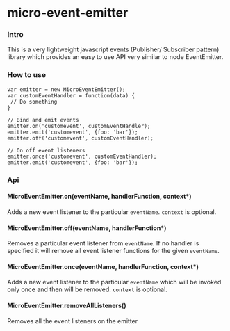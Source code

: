 # micro-event-emitter
### Intro
This is a very lightweight javascript events (Publisher/ Subscriber pattern) library which provides an easy to use API very similar to node EventEmitter.

### How to use
```
var emitter = new MicroEventEmitter();
var customEventHandler = function(data) {
 // Do something
}

// Bind and emit events
emitter.on('customevent', customEventHandler);
emitter.emit('customevent', {foo: 'bar'});
emitter.off('customevent', customEventHandler);

// On off event listeners
emitter.once('customevent', customEventHandler);
emitter.emit('customevent', {foo: 'bar'});
```

### Api
#### MicroEventEmitter.on(eventName, handlerFunction, context*)
Adds a new event listener to the particular `eventName`. `context` is optional.
#### MicroEventEmitter.off(eventName, handlerFunction*)
Removes a particular event listener from `eventName`. If no handler is specified it will remove all event listener functions for the given `eventName`.
#### MicroEventEmitter.once(eventName, handlerFunction, context*)
Adds a new event listener to the particular `eventName` which will be invoked only once and then will be removed. `context` is optional.
#### MicroEventEmitter.removeAllListeners()
Removes all the event listeners on the emitter
